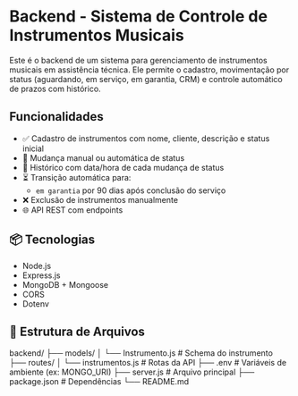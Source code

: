 # Backend - Sistema de Controle de Instrumentos Musicais

Este é o backend de um sistema para gerenciamento de instrumentos musicais em assistência técnica. Ele permite o cadastro, movimentação por status (aguardando, em serviço, em garantia, CRM) e controle automático de prazos com histórico.

## Funcionalidades

- ✅ Cadastro de instrumentos com nome, cliente, descrição e status inicial
- 🔁 Mudança manual ou automática de status
- 📅 Histórico com data/hora de cada mudança de status
- ⏳ Transição automática para:
  - `em garantia` por 90 dias após conclusão do serviço
- ❌ Exclusão de instrumentos manualmente
- 🌐 API REST com endpoints

## 📦 Tecnologias

- Node.js
- Express.js
- MongoDB + Mongoose
- CORS
- Dotenv

## 📁 Estrutura de Arquivos
backend/
├── models/
│ └── Instrumento.js # Schema do instrumento
├── routes/
│ └── instrumentos.js # Rotas da API
├── .env # Variáveis de ambiente (ex: MONGO_URI)
├── server.js # Arquivo principal
├── package.json # Dependências
└── README.md
